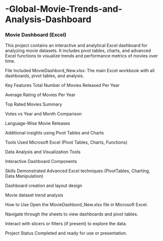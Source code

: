 # -Global-Movie-Trends-and-Analysis-Dashboard
### Movie Dashboard (Excel)
This project contains an interactive and analytical Excel dashboard for analyzing movie datasets. It includes pivot tables, charts, and advanced Excel functions to visualize trends and performance metrics of movies over time.

File Included
MovieDashbord_New.xlsx: The main Excel workbook with all dashboards, pivot tables, and analysis.

Key Features
Total Number of Movies Released Per Year

Average Rating of Movies Per Year

Top Rated Movies Summary

Votes vs Year and Month Comparison

Language-Wise Movie Releases

Additional insights using Pivot Tables and Charts

Tools Used
Microsoft Excel (Pivot Tables, Charts, Functions)

Data Analysis and Visualization Tools

Interactive Dashboard Components

Skills Demonstrated
Advanced Excel techniques (PivotTables, Charting, Data Manipulation)

Dashboard creation and layout design

Movie dataset trend analysis

How to Use
Open the MovieDashbord_New.xlsx file in Microsoft Excel.

Navigate through the sheets to view dashboards and pivot tables.

Interact with slicers or filters (if present) to explore the data.

Project Status
Completed and ready for use or presentation.
